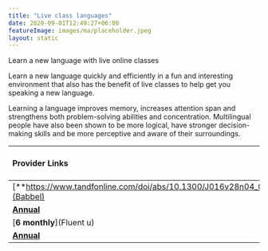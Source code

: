 ```yaml
---
title: "Live class languages"
date: 2020-09-01T12:49:27+06:00
featureImage: images/ma/placeholder.jpeg
layout: static
---
```


Learn a new language with live online classes

Learn a new language quickly and efficiently in a fun and interesting environment that also has the benefit of live classes to help get you speaking a new language.

Learning a language improves memory, increases attention span and strengthens both problem-solving abilities and concentration. Multilingual people have also been shown to be more logical, have stronger decision-making skills and be more perceptive and aware of their surroundings.

| Provider Links      | Free or Paid  |  
| :-----------          | :--------------:      |  
| [**https://www.tandfonline.com/doi/abs/10.1300/J016v28n04_01**](Babbel) | Online | 
| [**Annual**](Findcourses.co.uk) | Online | 
| [**6 monthly**](Fluent u) | Online | 
| [**Annual**](Alison) | Online | 
  

<br/><br/>






